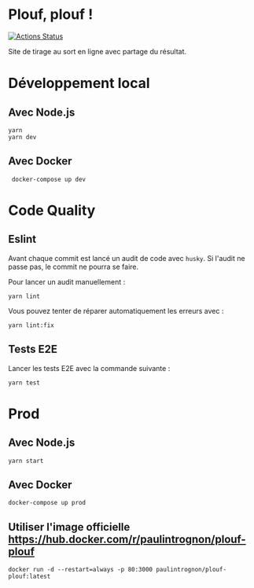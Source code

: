 # Plouf, plouf !

[![Actions Status](https://github.com/paulintrognon/plouf-plouf/workflows/Integration%20Tests/badge.svg)](https://github.com/paulintrognon/plouf-plouf/actions)

Site de tirage au sort en ligne avec partage du résultat.

# Développement local

## Avec Node.js

  ```shell
 yarn
 yarn dev
  ```

## Avec Docker

```shell
 docker-compose up dev
```

# Code Quality

## Eslint

Avant chaque commit est lancé un audit de code avec `husky`. Si l'audit ne passe pas, le commit ne pourra se faire.  

Pour lancer un audit manuellement :

```shell
yarn lint
```

Vous pouvez tenter de réparer automatiquement les erreurs avec :

```shell
yarn lint:fix
```

## Tests E2E

Lancer les tests E2E avec la commande suivante :

```
yarn test
```

# Prod

## Avec Node.js

```
yarn start
```

## Avec Docker

```
docker-compose up prod
```

## Utiliser l'image officielle https://hub.docker.com/r/paulintrognon/plouf-plouf

```
docker run -d --restart=always -p 80:3000 paulintrognon/plouf-plouf:latest
```
